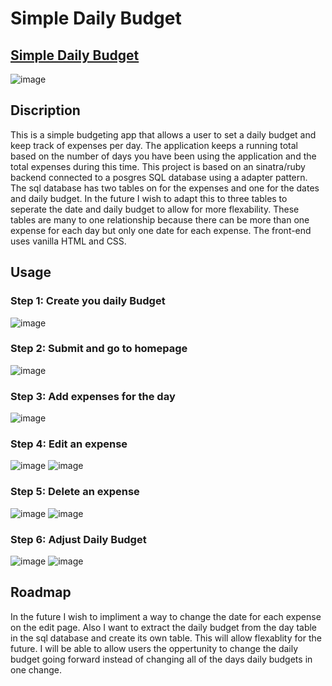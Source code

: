 # Simple Daily Budget
## [Simple Daily Budget](https://aahull08-daily-budget.herokuapp.com/daily_budget)
![image](https://user-images.githubusercontent.com/12583065/158086476-a533be90-f41b-4b64-8ec8-ba816552a05f.png)

## Discription
This is a simple budgeting app that allows a user to set a daily budget and keep track of expenses per day. The application keeps a running total based on the number of days you have been using the application and the total expenses during this time. 
This project is based on an sinatra/ruby backend connected to a posgres SQL database using a adapter pattern. The sql database has two tables on for the expenses and one for the dates and daily budget. In the future I wish to adapt this to three tables to seperate the date and daily budget to allow for more flexability. These tables are many to one relationship because there can be more than one expense for each day but only one date for each expense. 
The front-end uses vanilla HTML and CSS.

## Usage
### Step 1: Create you daily Budget
![image](https://user-images.githubusercontent.com/12583065/158086616-4e764bdc-f75d-4bab-87a8-58c262a3f89a.png)
### Step 2: Submit and go to homepage
![image](https://user-images.githubusercontent.com/12583065/158086643-9051192a-12f1-4fff-befa-4bd7fff0fbcd.png)
### Step 3: Add expenses for the day
![image](https://user-images.githubusercontent.com/12583065/158086681-e75c8f84-0e50-4e21-ac15-431ae1d51e90.png)
### Step 4: Edit an expense
![image](https://user-images.githubusercontent.com/12583065/158086735-2ea2e946-2788-40fe-8758-c74e198d6116.png)
![image](https://user-images.githubusercontent.com/12583065/158086765-6ad23502-739b-45ba-a6a5-f0ff8a1ebe1d.png)
### Step 5: Delete an expense
![image](https://user-images.githubusercontent.com/12583065/158086810-ffe1bdd1-2c08-4ccb-8cb6-b9e6a87192e4.png)
![image](https://user-images.githubusercontent.com/12583065/158086830-53ccafd3-2ea6-4f37-b8ee-c4b2646f5c77.png)
### Step 6: Adjust Daily Budget
![image](https://user-images.githubusercontent.com/12583065/158086869-3ced15ec-03a2-474c-a532-55ac54c6873b.png)
![image](https://user-images.githubusercontent.com/12583065/158086906-22ad8a5f-e4dd-47ec-8954-7f009292213c.png)

## Roadmap
In the future I wish to impliment a way to change the date for each expense on the edit page. Also I want to extract the daily budget from the day table in the sql database and create its own table. This will allow flexablity for the future. I will be able to allow users the oppertunity to change the daily budget going forward instead of changing all of the days daily budgets in one change.
